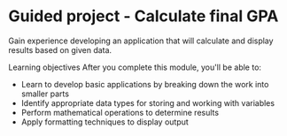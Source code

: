 # Guided project - Calculate final GPA

Gain experience developing an application that will calculate and display results based on given data.

Learning objectives
After you complete this module, you'll be able to:

- Learn to develop basic applications by breaking down the work into smaller parts
- Identify appropriate data types for storing and working with variables
- Perform mathematical operations to determine results
- Apply formatting techniques to display output